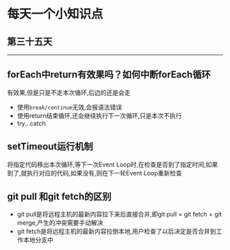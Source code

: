 # 每天一个小知识点
## 第三十五天 
---

## forEach中return有效果吗？如何中断forEach循环
有效果,但是只是不走本次循环,后边的还是会走
- 使用`break/continue`无效,会报语法错误
- 使用return结束循环,还会继续执行下一次循环,只是本次不执行
- try...catch

## setTimeout运行机制
将指定代码移出本次循环,等下一次Event Loop时,在检查是否到了指定时间,如果到了,就执行对应的代码,如果没有,则在下一轮Event Loop重新检查

## git pull 和git fetch的区别
- git pull是将远程主机的最新内容拉下来后直接合并,即git pull = git fetch + git merge,产生的冲突需要手动解决
- git fetch是将远程主机的最新内容拉倒本地,用户检查了以后决定是否合并到工作本地分支中